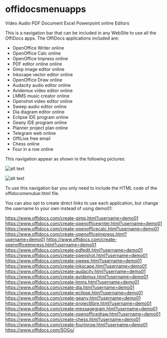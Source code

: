 # offidocsmenuapps
Video Audio PDF Document Excel Powerpoint online Editors

This is a navigation bar that can be included in any WebSite to use all the OffiDocs apps. The OffiDocs applications included are:

* OpenOffice Writer online
* OpenOffice Calc online
* OpenOffice Impress online
* PDF editor online online
* Gimp image editor online
* Inkscape vector editor online
* OpenOffice Draw online
* Audacity audio editor online
* Avidemux video editor online
* LMMS music creator online
* Openshot video editor online
* Sweep audio editor online
* Dia diagram editor online
* Eclipse IDE program online
* Geany IDE program online
* Planner project plan online
* Telegram web online
* OffiLive free email
* Chess online
* Four in a row online

This navigation appear as shown in the following pictures:

![alt text](https://www.offidocs.com/images/navbarwithappsonly.jpg)

![alt text](https://www.offidocs.com/images/navbarwithapps.jpg)

To use this navigation bar you only need to include the HTML code of the offidocsmenubar.html file.

You can also opt to create direct links to use each application, but change the username to your own instead of using demo01:

https://www.offidocs.com/create-gimp.html?username=demo01
https://www.offidocs.com/create-openofficewriter.html?username=demo01
https://www.offidocs.com/create-openofficecalc.html?username=demo01
https://www.offidocs.com/create-openofficeimpress.html?username=demo01
https://www.offidocs.com/create-openofficeimpress.html?username=demo01
https://www.offidocs.com/create-pdfedit.html?username=demo01
https://www.offidocs.com/create-openshot.html?username=demo01
https://www.offidocs.com/create-sweep.html?username=demo01
https://www.offidocs.com/create-inkscape.html?username=demo01
https://www.offidocs.com/create-audacity.html?username=demo01
https://www.offidocs.com/create-avidemux.html?username=demo01
https://www.offidocs.com/create-lmms.html?username=demo01
https://www.offidocs.com/create-dia.html?username=demo01
https://www.offidocs.com/create-eclipse.html?username=demo01
https://www.offidocs.com/create-geany.html?username=demo01
https://www.offidocs.com/create-projectlibre.html?username=demo01
https://www.offidocs.com/create-messagegram.html?username=demo01
https://www.offidocs.com/create-openofficedraw.html?username=demo01
https://www.offidocs.com/create-chess.html?username=demo01
https://www.offidocs.com/create-fourinrow.html?username=demo01
https://www.offidocs.com/SOGo/
